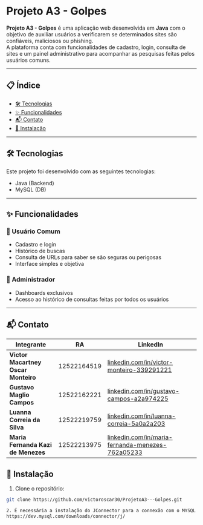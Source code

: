 # Projeto A3 - Golpes

**Projeto A3 - Golpes** é uma aplicação web desenvolvida em **Java** com o objetivo de auxiliar usuários a verificarem se determinados sites são confiáveis, maliciosos ou phishing.  
A plataforma conta com funcionalidades de cadastro, login, consulta de sites e um painel administrativo para acompanhar as pesquisas feitas pelos usuários comuns.

---

## 📋 Índice

- [🛠 Tecnologias](#-tecnologias)
- [✨ Funcionalidades](#-funcionalidades)
- [📬 Contato](#-contato)
- [🚀 Instalação](#-instalação)

---

## 🛠 Tecnologias

Este projeto foi desenvolvido com as seguintes tecnologias:

- Java (Backend)
- MySQL (DB)

---

## ✨ Funcionalidades

### 👤 Usuário Comum

- Cadastro e login
- Histórico de buscas
- Consulta de URLs para saber se são seguras ou perigosas
- Interface simples e objetiva

### 👮 Administrador

- Dashboards exclusivos
- Acesso ao histórico de consultas feitas por todos os usuários

---
## 📬 Contato

| Integrante                            | RA            | LinkedIn                                                                 |
|--------------------------------------|---------------|--------------------------------------------------------------------------|
| **Victor Macartney Oscar Monteiro**  | 12522164519   | [linkedin.com/in/victor-monteiro-339291221](https://www.linkedin.com/in/victor-monteiro-339291221/) |
| **Gustavo Maglio Campos**            | 12522162221   | [linkedin.com/in/gustavo-campos-a2a974225](https://www.linkedin.com/in/gustavo-campos-a2a974225)     |
| **Luanna Correia da Silva**          | 12522219759   | [linkedin.com/in/luanna-correia-5a0a2a203](https://www.linkedin.com/in/luanna-correia-5a0a2a203/)    |
| **Maria Fernanda Kazi de Menezes**   | 12522213975   | [linkedin.com/in/maria-fernanda-menezes-762a05233](https://www.linkedin.com/in/maria-fernanda-menezes-762a05233/) |


## 🚀 Instalação

1. Clone o repositório:

```bash
git clone https://github.com/victoroscar30/ProjetoA3---Golpes.git

2. É necessária a instalação do JConnector para a connexão com o MYSQL
https://dev.mysql.com/downloads/connector/j/
